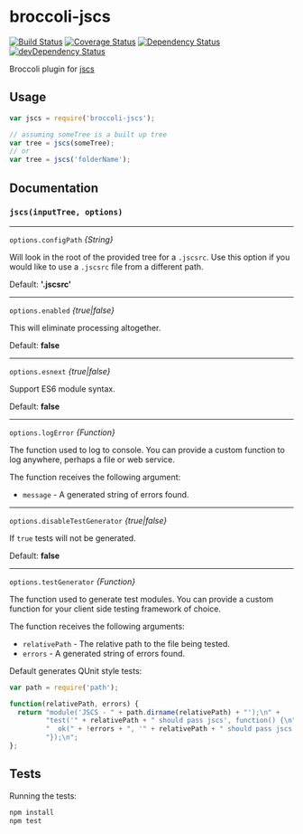 broccoli-jscs
=============

[![Build Status](https://travis-ci.org/kellyselden/broccoli-jscs.svg?branch=master)](https://travis-ci.org/kellyselden/broccoli-jscs)
[![Coverage Status](https://img.shields.io/coveralls/kellyselden/broccoli-jscs.svg)](https://coveralls.io/r/kellyselden/broccoli-jscs)
[![Dependency Status](https://david-dm.org/kellyselden/broccoli-jscs.svg)](https://david-dm.org/kellyselden/broccoli-jscs)
[![devDependency Status](https://david-dm.org/kellyselden/broccoli-jscs/dev-status.svg)](https://david-dm.org/kellyselden/broccoli-jscs#info=devDependencies)

Broccoli plugin for [jscs](https://github.com/jscs-dev/node-jscs)

## Usage

```javascript
var jscs = require('broccoli-jscs');

// assuming someTree is a built up tree
var tree = jscs(someTree);
// or
var tree = jscs('folderName');
```

## Documentation

### `jscs(inputTree, options)`

---

`options.configPath` *{String}*

Will look in the root of the provided tree for a `.jscsrc`. Use this option if you would like to use a `.jscsrc`
file from a different path.

Default: **'.jscsrc'**

---

`options.enabled` *{true|false}*

This will eliminate processing altogether.

Default: **false**

---

`options.esnext` *{true|false}*

Support ES6 module syntax.

Default: **false**

---

`options.logError` *{Function}*

The function used to log to console. You can provide a custom function to log anywhere, perhaps a file or web service.

The function receives the following argument:

* `message` - A generated string of errors found.

---

`options.disableTestGenerator` *{true|false}*

If `true` tests will not be generated.

Default: **false**

---

`options.testGenerator` *{Function}*

The function used to generate test modules. You can provide a custom function for your client side testing framework of choice.

The function receives the following arguments:

* `relativePath` - The relative path to the file being tested.
* `errors` - A generated string of errors found.

Default generates QUnit style tests:

```javascript
var path = require('path');

function(relativePath, errors) {
  return "module('JSCS - " + path.dirname(relativePath) + "');\n" +
         "test('" + relativePath + " should pass jscs', function() {\n" +
         "  ok(" + !errors + ", '" + relativePath + " should pass jscs." + errors + "');\n" +
         "});\n";
};
```

## Tests

Running the tests:

```javascript
npm install
npm test
```
